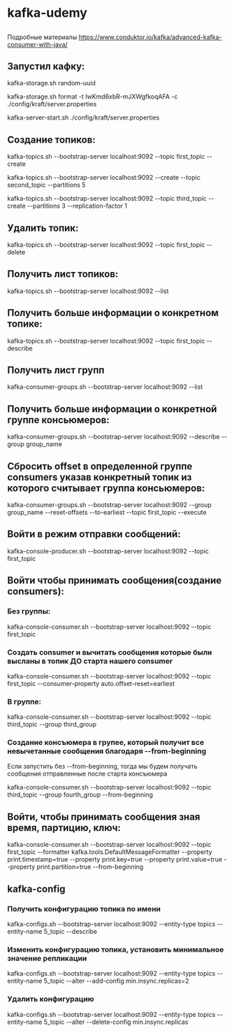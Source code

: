# kafka-udemy
##
Подробные материалы 
https://www.conduktor.io/kafka/advanced-kafka-consumer-with-java/

## Запустил кафку:
kafka-storage.sh random-uuid

kafka-storage.sh format -t IwKmd6xbR-mJXWgfkoqAFA -c ./config/kraft/server.properties

kafka-server-start.sh ./config/kraft/server.properties

## Создание топиков:
kafka-topics.sh --bootstrap-server localhost:9092 --topic first_topic --create

kafka-topics.sh --bootstrap-server localhost:9092 --create --topic second_topic --partitions 5

kafka-topics.sh --bootstrap-server localhost:9092 --topic third_topic --create --partitions 3 --replication-factor 1

## Удалить топик:
kafka-topics.sh --bootstrap-server localhost:9092 --topic first_topic --delete

## Получить лист топиков:
kafka-topics.sh --bootstrap-server localhost:9092 --list

## Получить больше информации о конкретном топике:
kafka-topics.sh --bootstrap-server localhost:9092 --topic first_topic --describe

## Получить лист групп
kafka-consumer-groups.sh --bootstrap-server localhost:9092 --list

## Получить больше информации о конкретной группе консьюмеров:
kafka-consumer-groups.sh --bootstrap-server localhost:9092 --describe --group group_name

## Сбросить offset в определенной группе consumers указав конкретный топик из которого считывает группа консьюмеров:
kafka-consumer-groups.sh --bootstrap-server localhost:9092 --group group_name --reset-offsets --to-earliest --topic first_topic --execute

## Войти в режим отправки сообщений:
kafka-console-producer.sh --bootstrap-server localhost:9092 --topic first_topic

## Войти чтобы принимать сообщения(создание consumers):

### Без группы:
kafka-console-consumer.sh --bootstrap-server localhost:9092 --topic first_topic

### Создать consumer и вычитать сообщения которые были высланы в топик ДО старта нашего consumer
kafka-console-consumer.sh --bootstrap-server localhost:9092 --topic first_topic --consumer-property auto.offset-reset=earliest

### В группе:
kafka-console-consumer.sh --bootstrap-server localhost:9092 --topic third_topic --group third_group

### Создание консъюмера в групее, который получит все невычетанные сообщения благодаря --from-beginning
Если запустить без --from-beginning, тогда мы будем получать сообщения отправленные после старта консъюмера

kafka-console-consumer.sh --bootstrap-server localhost:9092 --topic third_topic --group fourth_group --from-beginning

## Войти, чтобы принимать сообщения зная время, партицию, ключ:
kafka-console-consumer.sh --bootstrap-server localhost:9092 --topic first_topic --formatter kafka.tools.DefaultMessageFormatter --property print.timestamp=true --property print.key=true --property print.value=true --property print.partition=true --from-beginning

## kafka-config

### Получить конфигурацию топика по имени
kafka-configs.sh --bootstrap-server localhost:9092 --entity-type topics --entity-name 5_topic --describe

### Изменить конфигурацию топика, установить минимальное значение репликации
kafka-configs.sh --bootstrap-server localhost:9092 --entity-type topics --entity-name 5_topic --alter --add-config min.insync.replicas=2

### Удалить конфигурацию 
kafka-configs.sh --bootstrap-server localhost:9092 --entity-type topics --entity-name 5_topic --alter --delete-config min.insync.replicas
